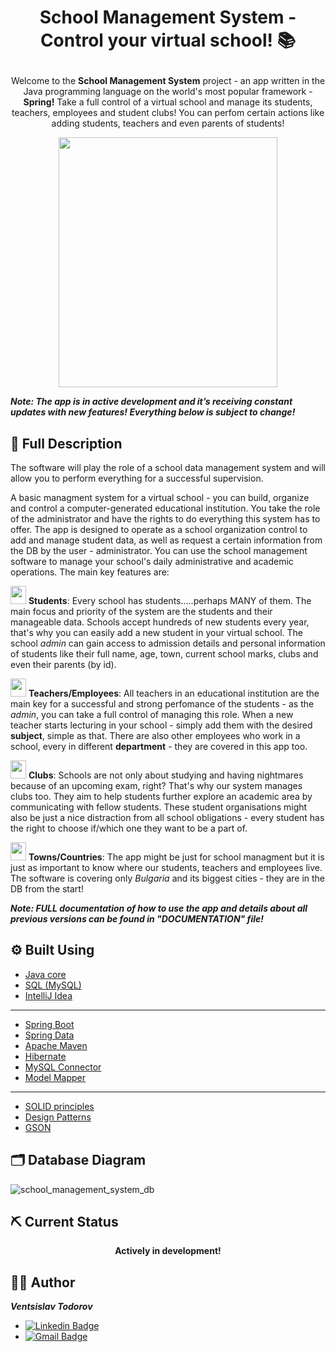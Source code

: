 # <p align="center"> School Management System - Control your virtual school! 📚

<p align="center"> 
Welcome to the <b>School Management System</b> project - an app written in the Java programming language on the world's most popular framework - <b>Spring!</b> Take a full control of a virtual school and manage its students, teachers, employees and student clubs! You can perfom certain actions like adding students, teachers and even parents of students!
<p>

<p align="center">
<img src="https://user-images.githubusercontent.com/107515077/210149454-ede5495c-601b-42b1-90b3-6ec4c105a15c.png" width="350" height="400">
<p>

<b><i>Note: The app is in active development and it’s receiving constant updates with new features! Everything below is subject to change!</b></i>

## 📝 Full Description
The software will play the role of a school data management system and will allow you to perform everything for a successful supervision. <br>

A basic managment system for a virtual school - you can build, organize and control a computer-generated educational institution. You take the role of the administrator and have the rights to do everything this system has to offer. The app is designed to operate as a school organization control to add and manage student data, as well as request a certain information from the DB by the user - administrator. You can use the school management software to manage your school's daily administrative and academic operations. The main key features are: <br>

<img src="https://user-images.githubusercontent.com/107515077/210184123-b55d3426-b056-4107-9037-4b09058e3c2c.png" width="25" height="29" > <b>Students</b>: Every school has students.....perhaps MANY of them. The main focus and priority of the system are the students and their manageable data. Schools accept hundreds of new students every year, that's why you can easily add a new student in your virtual school. The school <i>admin</i> can gain access to admission details and personal information of students like their full name, age, town, current school marks, clubs and even their parents (by id). <br>

<img src="https://user-images.githubusercontent.com/107515077/210184202-9ecd2224-dcfc-4489-be83-1b684887ed91.png" width="25" height="29" > <b>Teachers/Employees</b>: All teachers in an educational institution are the main key for a successful and strong perfomance of the students - as the <i>admin</i>, you can take a full control of managing this role. When a new teacher starts lecturing in your school - simply add them with the desired <b>subject</b>, simple as that. There are also other employees who work in a school, every in different <b>department</b> - they are covered in this app too. <br>

<img src="https://user-images.githubusercontent.com/107515077/210184220-38cf0372-1bf6-478b-9037-50a138073016.png" width="25" height="29" > <b>Clubs</b>: Schools are not only about studying and having nightmares because of an upcoming exam, right? That's why our system manages clubs too. They aim to help students further explore an academic area by communicating with fellow students. These student organisations might also be just a nice distraction from all school obligations - every student has the right to choose if/which one they want to be a part of. <br>

<img src="https://user-images.githubusercontent.com/107515077/210184269-2e1962ae-5e83-4021-88ba-f7430f460e72.png" width="25" height="29" > <b>Towns/Countries</b>: The app might be just for school managment but it is just as important to know where our students, teachers and employees live. The software is covering only <i>Bulgaria</i> and its biggest cities - they are in the DB from the start!<br>
  
<b><i> Note: FULL documentation of how to use the app and details about all previous versions can be found in "DOCUMENTATION" file!</b></i>

## ⚙ Built Using
* [Java core](https://www.java.com/en)
* [SQL (MySQL)](https://mysql.com)
* [IntelliJ Idea](https://www.jetbrains.com/idea)
---
* [Spring Boot](https://spring.io/projects/spring-boot)
* [Spring Data](https://spring.io/projects/spring-data)
* [Apache Maven](https://maven.apache.org)
* [Hibernate](https://hibernate.org)
* [MySQL Connector](https://www.mysql.com/products/connector)
* [Model Mapper](https://modelmapper.org)
---
* [SOLID principles](https://www.baeldung.com/solid-principles)
* [Design Patterns](https://refactoring.guru/design-patterns)
* [GSON](https://github.com/google/gson)
  
## 🗂 Database Diagram
![school_management_system_db](https://user-images.githubusercontent.com/107515077/210186832-8aa7fefe-8614-46aa-8d07-cf795e847c3a.png)

## ⛏ Current Status
<p align="center">
<b>Actively in development!</b>
<p>
  
## 👨‍💻 Author
<b><i>Ventsislav Todorov</b></i>
* [![Linkedin Badge](https://img.shields.io/badge/LinkedIn-0077B5?style=for-the-badge&logo=linkedin&logoColor=white)](https://www.linkedin.com/in/ventsislav-todorov-835b61252)
* <a href = "mailto: vntodorov02@gmail.com">![Gmail Badge](https://img.shields.io/badge/Gmail-D14836?style=for-the-badge&logo=gmail&logoColor=white)</a>
